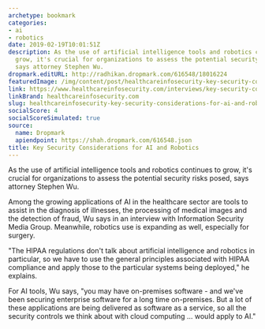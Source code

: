 ```yaml
---
archetype: bookmark
categories:
- ai
- robotics
date: 2019-02-19T10:01:51Z
description: As the use of artificial intelligence tools and robotics continues to
  grow, it's crucial for organizations to assess the potential security risks posed,
  says attorney Stephen Wu.
dropmark.editURL: http://radhikan.dropmark.com/616548/18016224
featuredImage: /img/content/post/healthcareinfosecurity-key-security-considerations-for-ai-and-robotics.jpg
link: https://www.healthcareinfosecurity.com/interviews/key-security-considerations-for-ai-robotics-i-4258
linkBrand: healthcareinfosecurity.com
slug: healthcareinfosecurity-key-security-considerations-for-ai-and-robotics
socialScore: 4
socialScoreSimulated: true
source:
  name: Dropmark
  apiendpoint: https://shah.dropmark.com/616548.json
title: Key Security Considerations for AI and Robotics
---
```

As the use of artificial intelligence tools and robotics continues to grow, it's crucial for organizations to assess the potential security risks posed, says attorney Stephen Wu.

Among the growing applications of AI in the healthcare sector are tools to assist in the diagnosis of illnesses, the processing of medical images and the detection of fraud, Wu says in an interview with Information Security Media Group. Meanwhile, robotics use is expanding as well, especially for surgery.

"The HIPAA regulations don't talk about artificial intelligence and robotics in particular, so we have to use the general principles associated with HIPAA compliance and apply those to the particular systems being deployed," he explains.

For AI tools, Wu says, "you may have on-premises software - and we've been securing enterprise software for a long time on-premises. But a lot of these applications are being delivered as software as a service, so all the security controls we think about with cloud computing ... would apply to AI."

